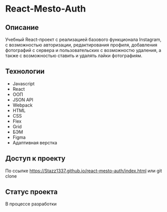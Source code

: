 # React-Mesto-Auth

## Описание

Учебный React-проект с реализацией базового функционала Instagram, с возможностью авторизации, редактирования профиля, добавления фотографий с сервера и пользовательских с возможностю удаления, а также с возможностью ставить и удалять лайки фотографиям.

## Технологии

- Javascript
- React
- ООП
- JSON API
- Webpack
- HTML
- CSS
- Flex
- Grid
- БЭМ
- Figma
- Адаптивная верстка

## Доступ к проекту

По ссылке https://Stazz1337.github.io/react-mesto-auth/index.html или git clone

## Статус проекта

В процессе разработки